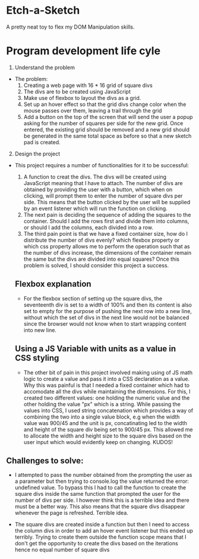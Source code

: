 # Etch-a-Sketch
A pretty neat toy to flex my DOM Manipulation skills.

# Program development life cyle
1. Understand the problem
* The problem: 
    1. Creating a web page with 16 * 16 grid of square divs
    2. The divs are to be created using JavaScript
    3. Make use of flexbox to layout the divs as a grid.
    4. Set up an hover effect so that the grid divs change color when the mouse passes over them, leaving a trail through the grid
    5. Add a button on the top of the screen that will send the user a popup asking for the number of squares per side for the new grid. Once entered, the existing grid should be removed and a new grid should be generated in the same total space as before so that a new sketch pad is created.
2. Design the project
* This project requires a number of functionalities for it to be successful:
    1. A function to creat the divs. The divs will be created using JavaScript meaning that I have to attach. The number of divs are obtained by providing the user with a button, which when on clicking, will prompt them to enter the number of square divs per side. This means that the button clicked by the user will be supplied by an event listener which will run the function on clicking.
    2. The next pain is deciding the sequence of adding the squares to the container. Should I add the rows first and divide them into columns, or should I add the columns, each divided into a row. 
    3. The third pain point is that we have a fixed container size, how do I distribute the number of divs evenly? which flexbox property or which css property allows me to perform the operation such that as the number of divs increase, the dimensions of the container remain the same but the divs are divided into equal squares? Once this problem is solved, I should consider this project a success.

    ## Flexbox explanation
    * For the flexbox section of setting up the square divs, the seventeenth div is set to a width of 100% and then its content is also set to empty for the purpose of pushing the next row into a new line, without which the set of divs in the next line would not be balanced since the browser would not know when to start wrapping content into new line. 

    ## Using a JS Variable with units as a value in CSS styling

    * The other bit of pain in this project involved making using of JS math logic to create a value and pass it into a CSS declaration as a value. Why this was painful is that I needed a fixed container which had to accomodate all the divs while maintaining the dimensions. For this, I created two different values: one holding the numeric value and the other holding the value "px" which is a string. While passing the values into CSS, I used string concatenation which provides a way of combining the two into a single value block, e.g when the width value was 900/45 and the unit is px, concatinating led to the width and height of the square div being set to 900/45 px. This allowed me to allocate the width and height size to the square divs based on the user input which would evidently keep on changing. KUDOS!

## Challenges to solve:

* I attempted to pass the number obtained from the prompting the user as a parameter but then trying to console.log the value returned the error: undefined value. To bypass this I had to call the function to create the square divs inside the same function that prompted the user for the number of divs per side. I however think this is a terrible idea and there must be a better way. This also means that the square divs disappear whenever the page is refreshed. Terrible idea. 

* The square divs are created inside a function but then I need to access the column divs in order to add an hover event listener but this ended up terribly. Trying to create them outside the function scope means that I don't get the opportunity to create the divs based on the iterations hence no equal number of square divs